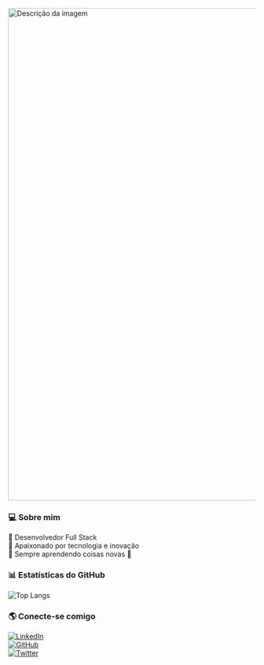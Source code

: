 <img src="[https://i.pinimg.com/474x/5b/4e/da/5b4edaeef2d05d9362418ec51049ad84.jpg](https://i.pinimg.com/originals/0f/23/a4/0f23a447ace18e461f4f62171062e620.gif)" alt="Descrição da imagem" width='1000px'>

### 💻 Sobre mim
🔹 Desenvolvedor Full Stack  
🔹 Apaixonado por tecnologia e inovação  
🔹 Sempre aprendendo coisas novas 🚀  

### 📊 Estatísticas do GitHub  
![Top Langs](https://github-readme-stats.vercel.app/api/top-langs/?username=ItalowOliveira&layout=compact&theme=radical)


### 🌎 Conecte-se comigo  
[![LinkedIn](https://img.shields.io/badge/-LinkedIn-blue?style=flat&logo=LinkedIn&logoColor=white)](https://www.linkedin.com/in/ItalowOliveira)  
[![GitHub](https://img.shields.io/badge/-GitHub-black?style=flat&logo=GitHub&logoColor=white)](https://github.com/ItalowOliveira)  
[![Twitter](https://img.shields.io/badge/-Twitter-blue?style=flat&logo=Twitter&logoColor=white)](https://twitter.com/ItalowOliveira)  

